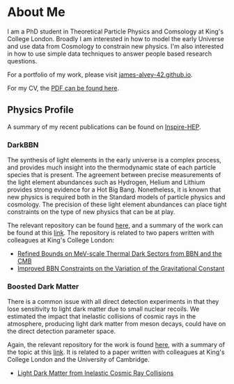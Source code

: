 # About Me

I am a PhD student in Theoretical Particle Physics and Comsology at King's College London. Broadly I am interested in how to model the early Universe and use data from Cosmology to constrain new physics. I'm also interested in how to use simple data techniques to answer people based research questions.

For a portfolio of my work, please visit [james-alvey-42.github.io](https://james-alvey-42.github.io).

For my CV, the [PDF can be found here](https://james-alvey-42.github.io/assets/pdf/cv.pdf).

## Physics Profile

A summary of my recent publications can be found on [Inspire-HEP](http://inspirehep.net/search?p=exactauthor%3AJ.B.G.Alvey.1&sf=earliestdate).

### DarkBBN

The synthesis of light elements in the early universe is a complex process, and provides much insight into the thermodynamic state of each particle species that is present. The agreement between precise measurements of the light element abundances such as Hydrogen, Helium and Lithium provides strong evidence for a Hot Big Bang. Nonetheless, it is known that new physics is required both in the Standard models of particle physics and cosmology. The precision of these light element abundances can place tight constraints on the type of new physics that can be at play.

The relevant repository can be found [here](https://github.com/james-alvey-42/DarkBBN), and a summary of the work can be found at this [link](https://james-alvey-42.github.io/bbn/). The repository is related to two papers written with colleagues at King's College London:

* [Refined Bounds on MeV-scale Thermal Dark Sectors from BBN and the CMB](https://arxiv.org/pdf/1910.01649.pdf)
* [Improved BBN Constraints on the Variation of the Gravitational Constant](https://arxiv.org/pdf/1910.10730.pdf)

### Boosted Dark Matter

There is a common issue with all direct detection experiments in that they lose sensitivity to light dark matter due to small nuclear recoils. We estimated the impact that inelastic collisions of cosmic rays in the atmosphere, producing light dark matter from meson decays, could have on the direct detection parameter space.

Again, the relevant repository for the work is found [here](https://github.com/james-alvey-42/BoostedDM), with a summary of the topic at this [link](https://james-alvey-42.github.io/boosteddm/). It is related to a paper written with colleagues at King's College London and the University of Cambridge.

* [Light Dark Matter from Inelastic Cosmic Ray Collisions](https://arxiv.org/pdf/1905.05776.pdf)

